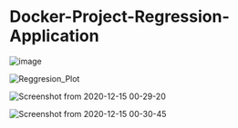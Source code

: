# Docker-Project-Regression-Application

![image](https://user-images.githubusercontent.com/74420150/119054333-1dd88f80-b9d0-11eb-93e7-cc634297651d.png)

![Reggresion_Plot](https://user-images.githubusercontent.com/74420150/119054443-54aea580-b9d0-11eb-91c3-9a8de35504af.png)


![Screenshot from 2020-12-15 00-29-20](https://user-images.githubusercontent.com/74420150/119054510-6bed9300-b9d0-11eb-8a72-fa2d0443f179.png)


![Screenshot from 2020-12-15 00-30-45](https://user-images.githubusercontent.com/74420150/119054521-6f811a00-b9d0-11eb-81d1-c8bf3e0cb2a2.png)
